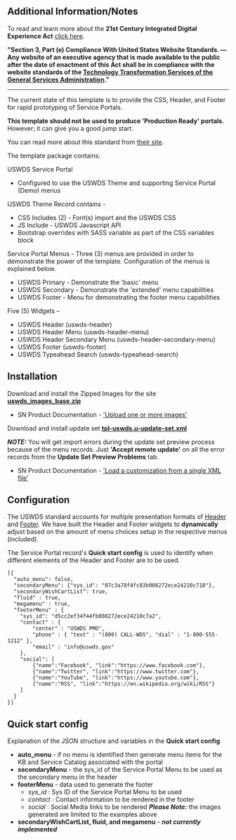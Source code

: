 ## Additional Information/Notes

To read and learn more about the **21st Century Integrated Digital Experience Act** [click here](https://www.congress.gov/bill/115th-congress/house-bill/5759/text).

__"Section 3, Part (e) Compliance With United States Website Standards. — Any website of an executive agency that is made available to the public after the date of enactment of this Act shall be in compliance with the website standards of the [Technology Transformation Services of the General Services Administration](https://www.gsa.gov/about-us/organization/federal-acquisition-service/technology-transformation-services/office-of-products-and-programs)."__

----

The current state of this template is to provide the CSS, Header, and Footer for rapid prototyping of Service Portals.

**This template should not be used to produce 'Production Ready' portals.** However; it can give you a good jump start. 

You can read more about this standard from [their site](https://designsystem.digital.gov/).

The template package contains:

USWDS Service Portal
  * Configured to use the USWDS Theme and supporting Service Portal (Demo) menus
  
USWDS Theme Record contains -
  * CSS Includes (2) - Font(s) import and the USWDS CSS
  * JS Include - USWDS Javascript API
  * Bootstrap overrides with SASS variable as part of the CSS variables block

Service Portal Menus - Three (3) menus are provided in order to demonstrate the power of the template.  Configuration of the menus is explained below.
  * USWDS Primary - Demonstrate the 'basic' menu 
  * USWDS Secondary - Demonstrate the 'extended' menu capabilities
  * USWDS Footer - Menu for demonstrating the footer menu capabilities

Five (5) Widgets – 
  * USWDS Header (uswds-header)
  * USWDS Header Menu (uswds-header-menu)
  * USWDS Header Secondary Menu (uswds-header-secondary-menu)
  * USWDS Footer (uswds-footer)
  * USWDS Typeahead Search (uswds-typeahead-search)


## Installation

Download and install the Zipped Images for the site **[uswds_images_base.zip](https://raw.githubusercontent.com/platform-experience/portal-template-library/master/src/tpl-uswds/uswds_images_base.zip)**

* SN Product Documentation - ['Upload one or more images'](https://docs.servicenow.com/bundle/madrid-platform-user-interface/page/administer/navigation-and-ui/task/t_UploadingMultipleImages.html)

Download and install update set **[tpl-uswds.u-update-set.xml](https://raw.githubusercontent.com/platform-experience/portal-template-library/master/src/tpl-uswds/tpl-uswds.u-update-set.xml)**

_**NOTE:**_ You will get import errors during the update set preview process because of the menu records.  Just **'Accept remote update'** on all the error records from the **Update Set Preview Problems** tab.

* SN Product Documentation - ['Load a customization from a single XML file'](https://docs.servicenow.com/bundle/kingston-application-development/page/build/system-update-sets/task/t_SaveAnUpdateSetAsAnXMLFile.html)

## Configuration

The USWDS standard accounts for multiple presentation formats of [Header](https://designsystem.digital.gov/components/headers/) and [Footer](https://designsystem.digital.gov/components/footers/).  We have built the Header and Footer widgets to __dynamically__ adjust based on the amount of menu choices setup in the respective menus (included).

The Service Portal record's **Quick start config** is used to identify when different elements of the Header and Footer are to be used.

```
[{
  "auto_menu": false,
  "secondaryMenu": {"sys_id": "07c3a78f4fc83b008272ece24210c718"},
  "secondaryWishCartList": true,
  "fluid" : true,
  "megamenu" : true,
  "footerMenu" : {
	"sys_id": "d5cc2ef34f44fb008272ece24210c7a2",
    "contact" : {
		"center" : "USWDS PMO",
		"phone" : { "text" : "(800) CALL-WDS", "dial" : "1-800-555-1212" },
		"email" : "info@uswds.gov"
	},
	"social": [
		{"name":"Facebook", "link":"https://www.facebook.com"},
		{"name":"Twitter", "link":"https://www.twitter.com"},
		{"name":"YouTube", "link":"https://www.youtube.com"},
		{"name":"RSS", "link":"https://en.wikipedia.org/wiki/RSS"}
	]
  }
}]
```

## Quick start config

Explanation of the JSON structure and variables in the **Quick start config**
 * **auto_menu** - if no menu is identified then generate menu items for the KB and Service Catalog associated with the portal
 * **secondaryMenu** - the sys_id of the Service Portal Menu to be used as the secondary menu in the header
 * **footerMenu** - data used to generate the footer
     * _sys_id_ : Sys ID of the Service Portal Menu to be used
     * _contact_ : Contact information to be rendered in the footer
     * _social_ : Social Media links to be rendered _**Please Note:**_ the images generated are limited to the examples above
 * **secondaryWishCartList, fluid, and megamenu** - _**not currently implemented**_

